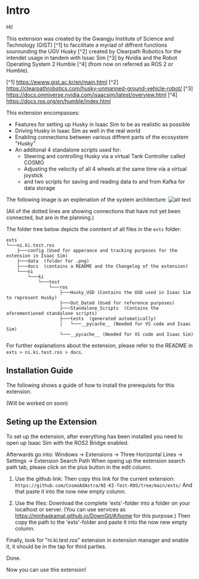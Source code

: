 # Intro
Hi!

This extension was created by the Gwangju Institute of Science and Technology (GIST) [^1] to faccilitate a 
myriad of diffrent functions sourounding the UGV Husky [^2] created by Clearpath Robotics for the intendet usage in 
tandem with Issac Sim [^3] by Nvidia and the Robot Operating System 2 Humble [^4] (from now on referred as ROS 2 or
Humble).

[^1] https://ewww.gist.ac.kr/en/main.html
[^2] https://clearpathrobotics.com/husky-unmanned-ground-vehicle-robot/
[^3] https://docs.omniverse.nvidia.com/isaacsim/latest/overview.html
[^4] https://docs.ros.org/en/humble/index.html

This extension encompasses:
- Features for setting up Husky in Isaac Sim to be as realistic as possible
- Driving Husky in Isaac Sim as well in the real world
- Enabling connections between various diffrent parts of the ecosystem "Husky"
- An additonal 4 standalone scripts used for:
    - Steering and controlling Husky via a virtual Tank Controller called COSMO
    - Adjusting the velocity of all 4 wheels at the same time via a virtual joystick
    - and two scripts for saving and reading data to and from Kafka for data storage

The following image is an explenation of the system architecture:
![alt text](/exts/ni.ki.test.ros/data/Extension_System.png)

(All of the dotted lines are showing connections that have not yet been connected, but are in the planning.)

The folder tree below depicts the conntent of all files in the `exts` folder:
```
exts
└───ni.ki.test.ros
    ├───config (Used for apperance and tracking purposes for the extension in Isaac Sim)
    ├───data  (folder for .png)
    ├───docs  (contains a README and the Changelog of the extension)
    └───ni
        └───ki
            └───test
                └───ros
                    ├───Husky_USD (Contains the USD used in Isaac Sim to represent Husky)
                    ├───Out_Dated (Used for reference purposes)
                    ├───Standalone_Scripts  (Contains the aforementioned standalone scripts)
                    ├───tests  (generated automatically)
                    │   └───__pycache__ (Needed for VS code and Isaac Sim)
                    └───__pycache__ (Needed for VS code and Isaac Sim)
```  

For further explanations about the extension, please refer to the README in `exts > ni.ki.test.ros > docs`.

## Installation Guide
The following shows a guide of how to install the prerequists for this extension.

(Will be worked on soon)

## Seting up the Extension
To set up the extension, after everything has been installed you need to open up Isaac Sim with the ROS2 Bridge enabled.

Afterwards go into: Windows -> Extensions -> Three Horizontal Lines -> Settings -> Extension Search Path
When opeing up the extension search path tab, please click on the plus button in the edit column.

1. Use the github link:
Then copy this link for the current extension: `https://github.com/CosmoAdAstra/NI-KI-Test-ROS/tree/main/exts/`
And that paste it into the now new empty column.

2. Use the files:
Download the complete 'exts'-folder into a folder on your localhost or server. 
(You can use services as https://minhaskamal.github.io/DownGit/#/home for this purpose.)
Then copy the path to the 'exts'-folder and paste it into the now new empty column.

Finally, look for "ni.ki.test.ros" extension in extension manager and enable it, it should be in the tap for third parties.

Done.

Now you can use this extension!
